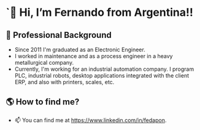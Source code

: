 #  `👋 Hi, I’m Fernando from Argentina!!


## 💪 Professional Background
- Since 2011 I'm graduated as an Electronic Engineer.
- I worked in maintenance and as a process engineer in a heavy metallurgical company.
- Currently, I'm  working for an industrial automation company. I program PLC, industrial robots, desktop applications integrated with the client ERP, and also with printers, scales, etc.


## :earth_americas: How to find me?
- 📫 You can find me at https://www.linkedin.com/in/fedapon.




